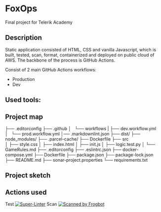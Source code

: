 # FoxOps

Final project for Telerik Academy

## Description

Static application consisted of HTML, CSS and vanilla Javascript, which is built, tested, scan, format, containerized and deployed on public cloud of AWS. The backbone of the process is GitHub Actions.

Consist of 2 main GitHub Actions workflows:

- Production
- Dev

## Used tools:

## Project map

├── .editorconfig
├── .github
│   └── workflows
| ├── dev.workflow.yml
│   └── prod.workflow.yml
│── .markdownlint.json
├── dist/
├── node_modules/
├── .parcel-cache/
├── Dockerfile
├── src  
│ ├── style.css
│ ├── index.html
│ ├── init.js
│ ├── logic.test.py
│ └── GameRules.md
├── .editorconfig
├── .eslintrc.json
├── docker-compose.yml
├── Dockerfile
├── package.json
├── package-lock.json
├── README.md
├── sonar-project.properties
└── requirements.txt

## Project sketch

## Actions used

Test
[![Super-Linter](https://github.com/<OWNER>/<REPOSITORY>/actions/workflows/<WORKFLOW_FILE_NAME>/badge.svg)](https://github.com/marketplace/actions/super-linter)
Scan
[![Scanned by Frogbot](https://raw.github.com/jfrog/frogbot/master/images/frogbot-badge.svg)](https://docs.jfrog-applications.jfrog.io/jfrog-applications/frogbot)
